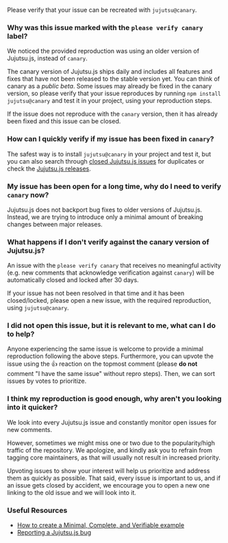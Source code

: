 Please verify that your issue can be recreated with `jujutsu@canary`.

### **Why was this issue marked with the `please verify canary` label?**

We noticed the provided reproduction was using an older version of Jujutsu.js, instead of `canary`.

The canary version of Jujutsu.js ships daily and includes all features and fixes that have not been released to the stable version yet. You can think of canary as a _public beta_. Some issues may already be fixed in the canary version, so please verify that your issue reproduces by running `npm install jujutsu@canary` and test it in your project, using your reproduction steps.

If the issue does not reproduce with the `canary` version, then it has already been fixed and this issue can be closed.

### **How can I quickly verify if my issue has been fixed in `canary`?**

The safest way is to install `jujutsu@canary` in your project and test it, but you can also search through [closed Jujutsu.js issues](https://github.com/vercel/jujutsu.js/issues?q=is%3Aissue+is%3Aclosed) for duplicates or check the [Jujutsu.js releases](https://github.com/vercel/jujutsu.js/releases).

### **My issue has been open for a long time, why do I need to verify `canary` now?**

Jujutsu.js does not backport bug fixes to older versions of Jujutsu.js. Instead, we are trying to introduce only a minimal amount of breaking changes between major releases.

### **What happens if I don't verify against the canary version of Jujutsu.js?**

An issue with the `please verify canary` that receives no meaningful activity (e.g. new comments that acknowledge verification against `canary`) will be automatically closed and locked after 30 days.

If your issue has not been resolved in that time and it has been closed/locked, please open a new issue, with the required reproduction, using `jujutsu@canary`.

### **I did not open this issue, but it is relevant to me, what can I do to help?**

Anyone experiencing the same issue is welcome to provide a minimal reproduction following the above steps. Furthermore, you can upvote the issue using the :+1: reaction on the topmost comment (please **do not** comment "I have the same issue" without repro steps). Then, we can sort issues by votes to prioritize.

### **I think my reproduction is good enough, why aren't you looking into it quicker?**

We look into every Jujutsu.js issue and constantly monitor open issues for new comments.

However, sometimes we might miss one or two due to the popularity/high traffic of the repository. We apologize, and kindly ask you to refrain from tagging core maintainers, as that will usually not result in increased priority.

Upvoting issues to show your interest will help us prioritize and address them as quickly as possible. That said, every issue is important to us, and if an issue gets closed by accident, we encourage you to open a new one linking to the old issue and we will look into it.

### **Useful Resources**

- [How to create a Minimal, Complete, and Verifiable example](https://stackoverflow.com/help/mcve)
- [Reporting a Jujutsu.js bug](https://github.com/vajitsu/jujutsu.js/blob/canary/.github/ISSUE_TEMPLATE/1.bug_report.yml)
